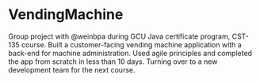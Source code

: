 # VendingMachine

Group project with @weinbpa during GCU Java certificate program, CST-135 course.
Built a customer-facing vending machine application with a back-end for
machine administration. Used agile principles and completed the app from scratch
in less than 10 days. Turning over to a new development team for the next course.
